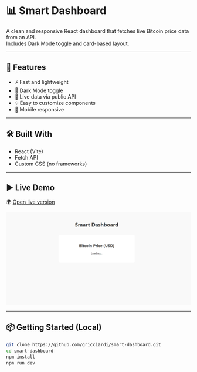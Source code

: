 # 📊 Smart Dashboard

A clean and responsive React dashboard that fetches live Bitcoin price data from an API.  
Includes Dark Mode toggle and card-based layout.

---

## 🚀 Features

- ⚡ Fast and lightweight
- 🌙 Dark Mode toggle
- 📡 Live data via public API
- 💡 Easy to customize components
- 📱 Mobile responsive

---

## 🛠 Built With

- React (Vite)
- Fetch API
- Custom CSS (no frameworks)

---

## ▶️ Live Demo

🌍 [Open live version]([https://dein-netlify-link.netlify.app](https://680794773485fddb058e3e56--remarkable-shortbread-2a3b6d.netlify.app/))

![Dashboard Screenshot](./smart-dashboard.png)

---

## 📦 Getting Started (Local)

```bash
git clone https://github.com/gricciardi/smart-dashboard.git
cd smart-dashboard
npm install
npm run dev
